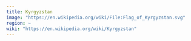 ```yaml
---
title: Kyrgyzstan
image: "https://en.wikipedia.org/wiki/File:Flag_of_Kyrgyzstan.svg"
region: ~
wiki: "https://en.wikipedia.org/wiki/Kyrgyzstan"
---
```

